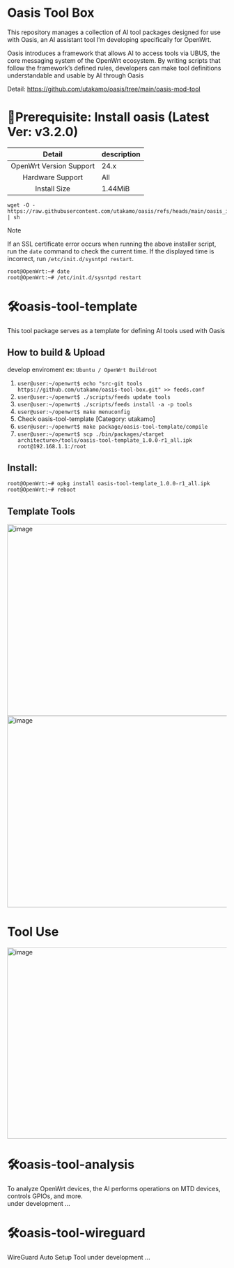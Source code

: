 # Oasis Tool Box
This repository manages a collection of AI tool packages designed for use with Oasis, an AI assistant tool I’m developing specifically for OpenWrt.    

Oasis introduces a framework that allows AI to access tools via UBUS, the core messaging system of the OpenWrt ecosystem.
By writing scripts that follow the framework’s defined rules, developers can make tool definitions understandable and usable by AI through Oasis

Detail: https://github.com/utakamo/oasis/tree/main/oasis-mod-tool

# 🚀Prerequisite: Install oasis (Latest Ver: v3.2.0)

|  Detail  |         description       |
| :---: | :---  |
|  OpenWrt Version Support    |   24.x   |
|  Hardware Support |   All  |
|  Install Size |  1.44MiB  |

```
wget -O - https://raw.githubusercontent.com/utakamo/oasis/refs/heads/main/oasis_installer.sh | sh
```
> [!NOTE]
> If an SSL certificate error occurs when running the above installer script, run the `date` command to check the current time. If the displayed time is incorrect, run `/etc/init.d/sysntpd restart`.
> ```
> root@OpenWrt:~# date
> root@OpenWrt:~# /etc/init.d/sysntpd restart
> ```

# 🛠️oasis-tool-template
This tool package serves as a template for defining AI tools used with Oasis

## How to build & Upload 
develop enviroment ex: `Ubuntu / OpenWrt Buildroot`
1. `user@user:~/openwrt$ echo "src-git tools https://github.com/utakamo/oasis-tool-box.git" >> feeds.conf`
2. `user@user:~/openwrt$ ./scripts/feeds update tools`
3. `user@user:~/openwrt$ ./scripts/feeds install -a -p tools`
4. `user@user:~/openwrt$ make menuconfig`
5. Check oasis-tool-template [Category: utakamo]
6. `user@user:~/openwrt$ make package/oasis-tool-template/compile`
7. `user@user:~/openwrt$ scp ./bin/packages/<target architecture>/tools/oasis-tool-template_1.0.0-r1_all.ipk root@192.168.1.1:/root`

## Install:  
```
root@OpenWrt:~# opkg install oasis-tool-template_1.0.0-r1_all.ipk
root@OpenWrt:~# reboot
```
## Template Tools
<img width="947" height="439" alt="image" src="https://github.com/user-attachments/assets/64dc5250-266f-4e4f-b0f6-f89a987b0e90" />
<img width="947" height="439" alt="image" src="https://github.com/user-attachments/assets/3af40cee-db26-4ae3-9621-4d40f966470e" />

# Tool Use
<img width="944" height="438" alt="image" src="https://github.com/user-attachments/assets/610b94b8-3adf-4580-9a77-3e955c8ba7af" />

# 🛠️oasis-tool-analysis
To analyze OpenWrt devices, the AI performs operations on MTD devices, controls GPIOs, and more.  
under development ...

# 🛠️oasis-tool-wireguard
WireGuard Auto Setup Tool
under development ...

